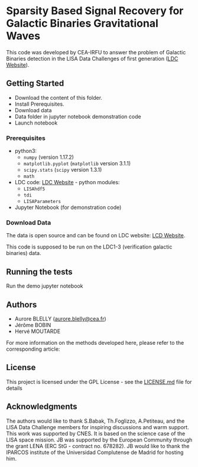 # Sparsity Based Signal Recovery for Galactic Binaries Gravitational Waves

This code was developed by CEA-IRFU to answer the problem of Galactic Binaries detection in the LISA Data Challenges of first generation ([LDC Website](https://lisa-ldc.lal.in2p3.fr/ldc)).

## Getting Started

* Download the content of this folder.
* Install Prerequisites.
* Download data
* Data folder in jupyter notebook demonstration code
* Launch notebook

### Prerequisites

* python3:
  - `numpy` (version 1.17.2)
  - `matplotlib.pyplot` (`matplotlib` version 3.1.1)
  - `scipy.stats` (`scipy` version 1.3.1)
  - `math`
* LDC code: [LDC Website](https://lisa-ldc.lal.in2p3.fr/ldc) - python modules:
  - `LISAhdf5`
  - `tdi`
  - `LISAParameters`
* Jupyter Notebook (for demonstration code)


### Download Data

The data is open source and can be found on LDC website: [LCD Website](https://lisa-ldc.lal.in2p3.fr/ldc).

This code is supposed to be run on the LDC1-3 (verification galactic binaries) data.

## Running the tests

Run the demo jupyter notebook

## Authors
* Aurore BLELLY (aurore.blelly@cea.fr)
* Jérôme BOBIN
* Hervé MOUTARDE

For more information on the methods developed here, please refer to the corresponding article:

## License

This project is licensed under the GPL License - see the [LICENSE.md](LICENSE.md) file for details

## Acknowledgments

The authors would like to thank S.Babak, Th.Foglizzo, A.Petiteau, and the LISA Data Challenge members for inspiring discussions and warm support. This work was supported by CNES. It is based on the science case of the LISA space mission. JB was supported by the European Community through the grant LENA (ERC StG - contract no. 678282). JB would like to thank the IPARCOS institute of the Universidad Complutense de Madrid for hosting him.
